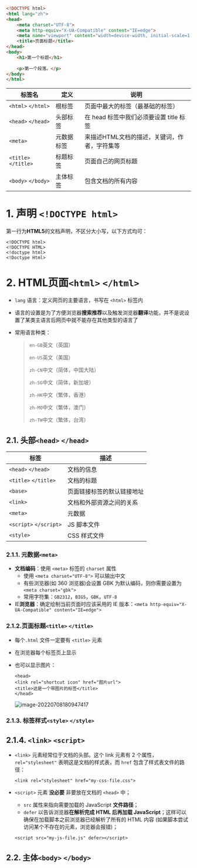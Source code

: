 ```html
<!DOCTYPE html>
<html lang="zh">
<head>
    <meta charset="UTF-8">
    <meta http-equiv="X-UA-Compatible" content="IE=edge">
    <meta name="viewport" content="width=device-width, initial-scale=1.0">
    <title>页面标题</title>
</head>
<body>
    <h1>第一个标题</h1>
 
    <p>第一个段落。</p>
</body>
</html>
```

| 标签名               | 定义       | 说明                                         |
| -------------------- | ---------- | -------------------------------------------- |
| `<html>` `</html>`   | 根标签     | 页面中最大的标签（最基础的标签）             |
| `<head>` `</head>`   | 头部标签   | 在 head 标签中我们必须要设置 title 标签      |
| `<meta>`             | 元数据标签 | 来描述HTML文档的描述，关键词，作者，字符集等 |
| `<title>` `</title>` | 标题标签   | 页面自己的网页标题                           |
| `<body>` `</body>`   | 主体标签   | 包含文档的所有内容                           |

# 1. 声明 `<!DOCTYPE html>`

第一行为**HTML5**的文档声明，不区分大小写，以下方式均可：

```
<!DOCTYPE html>
<!DOCTYPE HTML>
<!doctype html>
<!Doctype Html>
```

# 2. HTML页面`<html>` `</html>`

- `lang` 语言：定义网页的主要语言，书写在 `<html>` 标签内

- 语言的设置是为了方便浏览器**搜索推荐**以及触发浏览器**翻译**功能，并不是说设置了某类主语言后网页中就不能存在其他类型的语言了

- 常用语言种类：

  > `en-GB`英文（英国）
  >
  > `en-US`英文（美国）
  >
  > `zh-CN`中文（简体，中国大陆）
  >
  > `zh-SG`中文（简体，新加坡）
  >
  > `zh-HK`中文（繁体，香港）
  >
  > `zh-MO`中文（繁体，澳门）
  >
  > `zh-TW`中文（繁体，台湾）

## 2.1. 头部`<head>` `</head>`

| 标签                   | 描述                       |
| ---------------------- | -------------------------- |
| `<head>` `</head>`     | 文档的信息                 |
| `<title>` `</title>`   | 文档的标题                 |
| `<base>`               | 页面链接标签的默认链接地址 |
| `<link>`               | 文档和外部资源之间的关系   |
| `<meta>`               | 元数据                     |
| `<script>` `</script>` | JS 脚本文件                |
| `<style>`              | CSS 样式文件               |

### 2.1.1. 元数据`<meta>`

- **文档编码**：使用 `<meta>` 标签的 `charset` 属性
  - 使用 `<meta charset="UTF-8">` 可以输出中文
  - 有些浏览器(如 360 浏览器)会设置 GBK 为默认编码，则你需要设置为 `<meta charset="gbk">` 
  - 常用字符集：`GB2312`，`BIG5`，`GBK`，`UTF-8` 
- IE**浏览器**：确定绘制当前页面时应该采用的 IE 版本：`<meta http-equiv="X-UA-Compatible" content="IE=edge">` 



### 2.1.2.页面标题`<title>` `</title>`

- 每个`.html` 文件一定要有 `<title>` 元素

- 在浏览器每个标签页上显示

- 也可以显示图片：

  ```
  <head>
  <link rel="shortcut icon" href="图片url">
  <title>这是一个带图片的标签</title>
  </head>
  ```

  ![image-20220708180947417](.image/2.HTML5文档结构/image-20220708180947417.png)

### 2.1.3. 标签样式`<style>` `</style>`



## 2.1.4. `<link>` `<script>`

- `<link>` 元素经常位于文档的头部。这个 link 元素有 2 个属性，`rel="stylesheet"` 表明这是文档的样式表，而 `href` 包含了样式表文件的路径：

  ```
  <link rel="stylesheet" href="my-css-file.css">
  ```

- `<script>` 元素 **没必要** 非要放在文档的 `<head>` 中；

  - `src` 属性来指向需要加载的 JavaScript **文件路径**；
  -  `defer` 以告诉浏览器**在解析完成 HTML 后再加载 JavaScript**；这样可以确保在加载脚本之前浏览器已经解析了所有的 HTML 内容 (如果脚本尝试访问某个不存在的元素，浏览器会报错)；

  ```
  <script src="my-js-file.js" defer></script>
  ```

  

## 2.2. 主体`<body>` `</body>`


